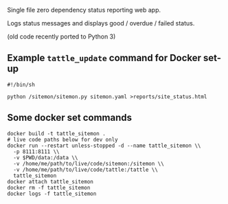 Single file zero dependency status reporting web app.

Logs status messages and displays good / overdue / failed status.

(old code recently ported to Python 3)

## Example `tattle_update` command for Docker set-up

```shell
#!/bin/sh

python /sitemon/sitemon.py sitemon.yaml >reports/site_status.html
```

## Some docker set commands

```shell
docker build -t tattle_sitemon .
# live code paths below for dev only
docker run --restart unless-stopped -d --name tattle_sitemon \\
  -p 8111:8111 \\
  -v $PWD/data:/data \\
  -v /home/me/path/to/live/code/sitemon:/sitemon \\
  -v /home/me/path/to/live/code/tattle:/tattle \\
  tattle_sitemon
docker attach tattle_sitemon
docker rm -f tattle_sitemon
docker logs -f tattle_sitemon
```
